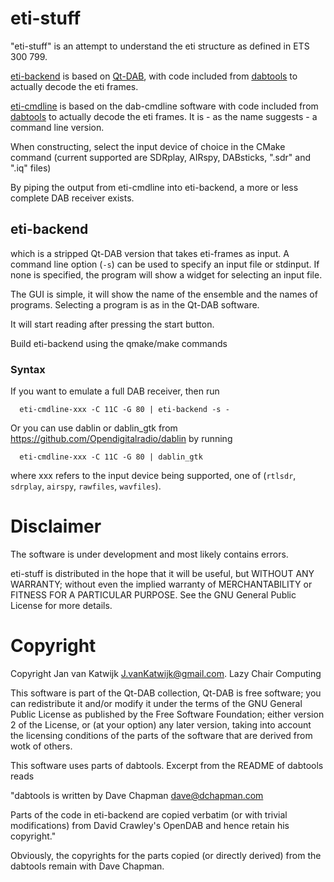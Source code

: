 # eti-stuff

"eti-stuff" is an attempt to understand the eti structure as defined in ETS 300 799.

[eti-backend](#eti-backend) is based on [Qt-DAB](https://github.com/JvanKatwijk/qt-dab), with code included from [dabtools](https://github.com/Opendigitalradio/dabtools) to actually decode the eti frames.

[eti-cmdline](#eti-cmdline) is based on the dab-cmdline software  with code
included from [dabtools](https://github.com/Opendigitalradio/dabtools) to actually decode the eti frames.
It is - as the name suggests - a command line version.

When constructing, select the input device of choice in the CMake command
(current supported are SDRplay, AIRspy, DABsticks, ".sdr" and ".iq" files)

By piping the output from eti-cmdline into eti-backend, a more or less complete DAB receiver exists.

## eti-backend

which is a stripped Qt-DAB version that takes eti-frames as input. A command line option (`-s`) can be used to specify an input file or stdinput. If none is specified, the program will show a widget for selecting an input file.
   
The GUI is simple, it will show the name of the ensemble and the names of programs. Selecting a program is as in the Qt-DAB software. 

It will start reading after pressing the start button.

Build eti-backend using the qmake/make commands


### Syntax

If you want to emulate a full DAB receiver, then run

      eti-cmdline-xxx -C 11C -G 80 | eti-backend -s -
      
Or you can use dablin or dablin_gtk from https://github.com/Opendigitalradio/dablin by running
      
      eti-cmdline-xxx -C 11C -G 80 | dablin_gtk
      
where xxx refers to the input device being supported, one of (`rtlsdr`, `sdrplay`, `airspy`, `rawfiles`, `wavfiles`).
      

# Disclaimer

The software is under development and most likely contains errors.

eti-stuff is distributed in the hope that it will be useful, but WITHOUT ANY WARRANTY; without even the implied warranty of MERCHANTABILITY or FITNESS FOR A PARTICULAR PURPOSE.  See the GNU General Public License for more details.


# Copyright

Copyright Jan van Katwijk <J.vanKatwijk@gmail.com>.
Lazy Chair Computing

This software is part of the Qt-DAB collection, Qt-DAB is free software; you can redistribute it and/or modify it under the terms of the GNU General Public License as published by the Free Software Foundation; either version 2 of the License, or (at your option) any later version, taking into account the licensing conditions of the parts of the software that are derived from wotk of others.

This software uses parts of dabtools. Excerpt from the README of dabtools reads

"dabtools is written by Dave Chapman <dave@dchapman.com>
   
Parts of the code in eti-backend are copied verbatim (or with trivial modifications) from David Crawley's OpenDAB and hence retain his copyright."

Obviously, the copyrights for the parts copied (or directly derived) from the dabtools remain with Dave Chapman.
